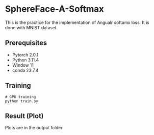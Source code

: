 # SphereFace-A-Softmax


This is the practice for the implementation of Angualr softamx loss. It is done with MNIST dataset.

## Prerequisites
- Pytorch 2.0.1
- Python 3.11.4
- Window 11
- conda 23.7.4

## Training
```
# GPU training
python train.py
```

## Result (Plot)

Plots are in the output folder


